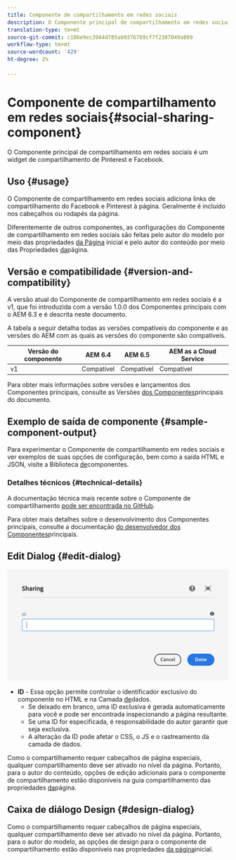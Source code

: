 ```yaml
---
title: Componente de compartilhamento em redes sociais
description: O Componente principal de compartilhamento em redes sociais é um widget de compartilhamento de Pinterest e Facebook.
translation-type: tm+mt
source-git-commit: c186e9ec3944d785ab0376769cf7f2307049a809
workflow-type: tm+mt
source-wordcount: '429'
ht-degree: 2%

---
```



# Componente de compartilhamento em redes sociais{#social-sharing-component}

O Componente principal de compartilhamento em redes sociais é um widget de compartilhamento de Pinterest e Facebook.

## Uso {#usage}

O Componente de compartilhamento em redes sociais adiciona links de compartilhamento do Facebook e Pinterest à página. Geralmente é incluído nos cabeçalhos ou rodapés da página.

Diferentemente de outros componentes, as configurações do Componente de compartilhamento em redes sociais são feitas pelo autor do modelo por meio das propriedades [da Página](https://docs.adobe.com/content/help/en/experience-manager-cloud-service/sites/authoring/features/templates.html) inicial e pelo autor do conteúdo por meio das Propriedades [da](https://docs.adobe.com/content/help/en/experience-manager-cloud-service/sites/authoring/fundamentals/page-properties.html)página.

## Versão e compatibilidade {#version-and-compatibility}

A versão atual do Componente de compartilhamento em redes sociais é a v1, que foi introduzida com a versão 1.0.0 dos Componentes principais com o AEM 6.3 e é descrita neste documento.

A tabela a seguir detalha todas as versões compatíveis do componente e as versões do AEM com as quais as versões do componente são compatíveis.

| Versão do componente | AEM 6.4 | AEM 6.5 | AEM as a Cloud Service |
|--- |--- |--- |---|
| v1 | Compatível | Compatível | Compatível |

Para obter mais informações sobre versões e lançamentos dos Componentes principais, consulte as Versões [dos Componentes](/help/versions.md)principais do documento.

## Exemplo de saída de componente {#sample-component-output}

Para experimentar o Componente de compartilhamento em redes sociais e ver exemplos de suas opções de configuração, bem como a saída HTML e JSON, visite a Biblioteca [de](https://adobe.com/go/aem_cmp_library_sharing)componentes.

### Detalhes técnicos {#technical-details}

A documentação técnica mais recente sobre o Componente de compartilhamento [pode ser encontrada no GitHub](https://adobe.com/go/aem_cmp_tech_sharing_v1).

Para obter mais detalhes sobre o desenvolvimento dos Componentes principais, consulte a documentação [do desenvolvedor dos Componentes](/help/developing/overview.md)principais.

## Edit Dialog {#edit-dialog}

![Caixa de diálogo de edição do Componente de compartilhamento](/help/assets/sharing-edit.png)

* **ID** - Essa opção permite controlar o identificador exclusivo do componente no HTML e na Camada [de](/help/developing/data-layer/overview.md)dados.
   * Se deixado em branco, uma ID exclusiva é gerada automaticamente para você e pode ser encontrada inspecionando a página resultante.
   * Se uma ID for especificada, é responsabilidade do autor garantir que seja exclusiva.
   * A alteração da ID pode afetar o CSS, o JS e o rastreamento da camada de dados.

Como o compartilhamento requer cabeçalhos de página especiais, qualquer compartilhamento deve ser ativado no nível da página. Portanto, para o autor do conteúdo, opções de edição adicionais para o componente de compartilhamento estão disponíveis na guia compartilhamento das propriedades [da](https://docs.adobe.com/content/help/en/experience-manager-cloud-service/sites/authoring/fundamentals/page-properties.html)página.

## Caixa de diálogo Design {#design-dialog}

Como o compartilhamento requer cabeçalhos de página especiais, qualquer compartilhamento deve ser ativado no nível da página. Portanto, para o autor do modelo, as opções de design para o componente de compartilhamento estão disponíveis nas propriedades [da página](https://docs.adobe.com/content/help/en/experience-manager-cloud-service/sites/authoring/features/templates.html)inicial.

